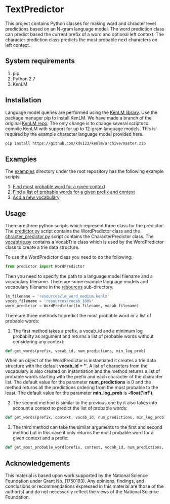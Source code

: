 # TextPredictor
This project contains Python classes for making word and chracter level predictions based on an N-gram language model. The word prediction class can predict based the current prefix of a word and optional left context.  The character prediction class predicts the most probable next characters on left context. 

## System requirements
1. pip
2. Python 2.7
3. KenLM

## Installation
Language model queries are performed using the [KenLM library](https://kheafield.com/code/kenlm/). Use the package manager pip to install KenLM. We have made a branch of the original [KenLM repo](https://github.com/kpu/kenlm). The only change is to change several scripts to compile KenLM with support for up to 12-gram language models. This is required by the example character language model provided here.

```bash
pip install https://github.com/kdv123/kenlm/archive/master.zip
```
## Examples
The [examples](examples) directory under the root repository has the following example scripts:
1. [Find most probable word for a given context](examples/most_probable_word.py)
2. [Find a list of probable words for a given prefix and context](examples/probable_words_with_context.py)
3. [Add a new vocabulary](examples/add_vocab_query.py)

## Usage
There are three python scripts which represent three class for the predictor. The [predictor.py](https://github.com/sworborno/word_predictor/blob/master/predictor.py) script contains the WordPredictor 
class and the [chracter_predictor.py](https://github.com/sworborno/word_predictor/blob/master/character_predictor.py) script contains the CharacterPredictor class. The [vocabtrie.py](https://github.com/sworborno/word_predictor/blob/master/vocabtrie.py) contains a VocabTrie class which
is used by the WordPredictor class to create a trie data structure.

To use the WordPredictor class you need to do the following:
```python
from predictor import WordPredictor
```
Then you need to specify the path to a language model filename and a vocabulary filename.
There are some example language models and vocabulary filename in the [resources](https://github.com/sworborno/word_predictor/tree/master/resources)
sub-directory. 

```python
lm_filename = 'resources/lm_word_medium.kenlm'
vocab_filename = 'resources/vocab_100k'
word_predictor = WordPredictor(lm_filename, vocab_filename)
```
There are three methods to predict the most probable word or a list of probable words:

1. The first method takes a prefix, a vocab_id and a minimum log probabilty as argument and returns a list of
probable words without considering any context:
```python
def get_words(prefix, vocab_id, num_predictions, min_log_prob)
```
When an object of the WordPredictor is instantiated it creates a trie data structure with the default 
**vocab_id = ''**. A list of characters from the vocabulary is also created on instantiation and the method returns 
a list of probable words starting with the prefix and each character of the character list. The default value for the parameter **num_predictions** 
is 0 and the method returns all the predictions ordering from the most probable to the least. The default value for the parameter **min_log_prob**
is **-float('inf')**. 

2. The second method is similar to the previous one by it also takes into account a context to predict the list of probable words:
```python
def get_words(prefix, context, vocab_id, num_predictions, min_log_prob)
```

3. The third method can take the similar arguments to the first and second method but in this case it only returns the most
probable word for a given context and a prefix:

```python
def get_most_probable_word(prefix, context, vocab_id, num_predictions, min_log_prob)
```

## Acknowledgements
This material is based upon work supported by the National Science Foundation under Grant No. (1750193). Any opinions, findings, and conclusions or recommendations expressed in this material are those of the author(s) and do not necessarily reflect the views of the National Science Foundation.

